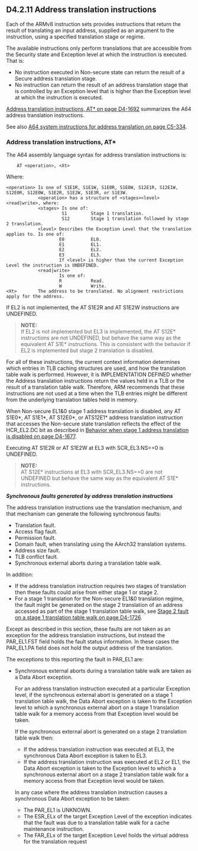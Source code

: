 ## D4.2.11 Address translation instructions

Each of the ARMv8 instruction sets provides instructions that return the result of translating an input address, supplied as an argument to the instruction, using a specified translation stage or regime.

The available instructions only perform translations that are accessible from the Security state and Exception level at which the instruction is executed. That is:
* No instruction executed in Non-secure state can return the result of a Secure address translation stage.
* No instruction can return the result of an address translation stage that is controlled by an Exception level that is higher than the Exception level at which the instruction is executed.

[Address translation instructions, AT* on page D4-1692](#) summarizes the A64 address translation instructions. 

See also [A64 system instructions for address translation on page C5-334](#).


### Address translation instructions, AT*

The A64 assembly language syntax for address translation instructions is:

```
    AT <operation>, <Xt>
```

Where:

```
<operation> Is one of S1E1R, S1E1W, S1E0R, S1E0W, S12E1R, S12E1W, S12E0R, S12E0W, S1E2R, S1E2W, S1E3R, or S1E3W.
            <operation> has a structure of <stages><level><read|write>, where: 
            <stages> Is one of:
                     S1         Stage 1 translation.
                     S12        Stage 1 translation followed by stage 2 translation.
            <level> Describes the Exception Level that the translation applies to. Is one of:
                    E0          EL0.
                    E1          EL1.
                    E2          EL2.
                    E3          EL3.
                    If <level> is higher than the current Exception Level the instruction is UNDEFINED.
            <read|write>
                    Is one of:
                    R           Read. 
                    W           Write.
<Xt>        The address to be translated. No alignment restrictions apply for the address.
```

If EL2 is not implemented, the AT S1E2R and AT S1E2W instructions are UNDEFINED.

> **NOTE:**  
If EL2 is not implemented but EL3 is implemented, the AT S12E* instructions are not UNDEFINED, but behave the same way as the equivalent AT S1E* instructions. This is consistent with the behavior if EL2 is implemented but stage 2 translation is disabled.

For all of these instructions, the current context information determines which entries in TLB caching structures are used, and how the translation table walk is performed. However, it is IMPLEMENTATION DEFINED whether the Address translation instructions return the values held in a TLB or the result of a translation table walk. Therefore, ARM recommends that these instructions are not used at a time when the TLB entries might be different from the underlying translation tables held in memory.

When Non-secure EL1&0 stage 1 address translation is disabled, any AT S1E0\*, AT S1E1\*, AT S12E0\*, or ATS12E1\* address translation instruction that accesses the Non-secure state translation reflects the effect of the HCR_EL2.DC bit as described in [Behavior when stage 1 address translation is disabled on page D4-1677](#).

Executing AT S1E2R or AT S1E2W at EL3 with SCR_EL3.NS==0 is UNDEFINED.
> **NOTE:**  
AT S12E* instructions at EL3 with SCR_EL3.NS==0 are not UNDEFINED but behave the same way as the equivalent 
AT S1E* instructions.

***Synchronous faults generated by address translation instructions***

The address translation instructions use the translation mechanism, and that mechanism can generate the following synchronous faults:
* Translation fault.
* Access flag fault.
* Permission fault.
* Domain fault, when translating using the AArch32 translation systems.
* Address size fault.
* TLB conflict fault.
* Synchronous external aborts during a translation table walk.

In addition:
* If the address translation instruction requires two stages of translation then these faults could arise from either stage 1 or stage 2.
* For a stage 1 translation for the Non-secure EL1&0 translation regime, the fault might be generated on the stage 2 translation of an address accessed as part of the stage 1 translation table walk, see [Stage 2 fault on a stage 1 translation table walk on page D4-1726](#).

Except as described in this section, these faults are not taken as an exception for the address translation instructions, but instead the PAR_EL1.FST field holds the fault status information. In these cases the PAR_EL1.PA field does not hold the output address of the translation.

The exceptions to this reporting the fault in PAR_EL1 are:

* Synchronous external aborts during a translation table walk are taken as a Data Abort exception.

    For an address translation instruction executed at a particular Exception level, if the synchronous external abort is generated on a stage 1 translation table walk, the Data Abort exception is taken to the Exception level to which a synchronous external abort on a stage 1 translation table walk for a memory access from that Exception level would be taken.
    
    If the synchronous external abort is generated on a stage 2 translation table walk then:
    - If the address translation instruction was executed at EL3, the synchronous Data Abort exception is taken to EL3.
    - If the address translation instruction was executed at EL2 or EL1, the Data Abort exception is taken to the Exception level to which a synchronous external abort on a stage 2 translation table walk for a memory access from that Exception level would be taken.  


  In any case where the address translation instruction causes a synchronous Data Abort exception to be taken:

    - The PAR_EL1 is UNKNOWN.
    - The ESR_ELx of the target Exception Level of the exception indicates that the fault was due to a
    translation table walk for a cache maintenance instruction.
    - The FAR_ELx of the target Exception Level holds the virtual address for the translation request



